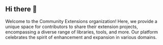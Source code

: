 ## Hi there 👋

Welcome to the Community Extensions organization! Here, we provide a unique space for contributors to share their extension projects, encompassing a diverse range of libraries, tools, and more. Our platform celebrates the spirit of enhancement and expansion in various domains.
